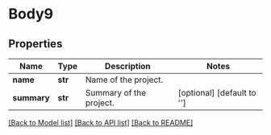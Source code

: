 # Body9

## Properties
Name | Type | Description | Notes
------------ | ------------- | ------------- | -------------
**name** | **str** | Name of the project. | 
**summary** | **str** | Summary of the project. | [optional] [default to '']

[[Back to Model list]](../README.md#documentation-for-models) [[Back to API list]](../README.md#documentation-for-api-endpoints) [[Back to README]](../README.md)

